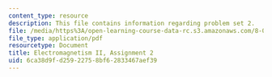 ```yaml
---
content_type: resource
description: This file contains information regarding problem set 2.
file: /media/https%3A/open-learning-course-data-rc.s3.amazonaws.com/8-07-electromagnetism-ii-fall-2012/6ca38d9fd25922758bf62833467aef39_MIT8_07F12_pset02.pdf
file_type: application/pdf
resourcetype: Document
title: Electromagnetism II, Assignment 2
uid: 6ca38d9f-d259-2275-8bf6-2833467aef39
---
```


